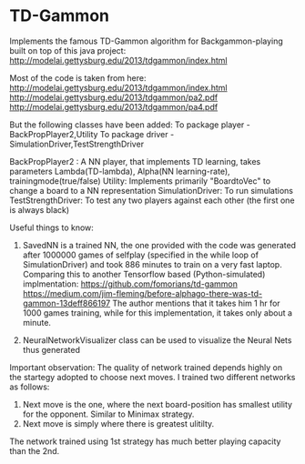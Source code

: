 # TD-Gammon
Implements the famous TD-Gammon algorithm for Backgammon-playing built on top of this java project: http://modelai.gettysburg.edu/2013/tdgammon/index.html

Most of the code is taken from here:
http://modelai.gettysburg.edu/2013/tdgammon/index.html
http://modelai.gettysburg.edu/2013/tdgammon/pa2.pdf
http://modelai.gettysburg.edu/2013/tdgammon/pa4.pdf

But the following classes have been added:
To package player - BackPropPlayer2,Utility
To package driver - SimulationDriver,TestStrengthDriver

BackPropPlayer2 : A NN player, that implements TD learning, takes parameters Lambda(TD-lambda), Alpha(NN learning-rate), trainingmode(true/false)
Utility: Implements primarily "BoardtoVec" to change a board to a NN representation
SimulationDriver: To run simulations
TestStrengthDriver: To test any two players against each other (the first one is always black)

Useful things to know:
1. SavedNN is a trained NN, the one provided with the code was generated after 1000000 games
of selfplay (specified in the while loop of SimulationDriver) and took 886 minutes to train on a very fast laptop.
Comparing this to another Tensorflow based (Python-simulated) implmentation: 
https://github.com/fomorians/td-gammon
https://medium.com/jim-fleming/before-alphago-there-was-td-gammon-13deff866197
The author mentions that it takes him 1 hr for 1000 games training, while for this implementation, it takes only about a minute.

2. NeuralNetworkVisualizer class can be used to visualize the Neural Nets thus generated

Important observation:
The quality of network trained depends highly on the startegy adopted to choose next moves. I trained two different networks as follows:
1. Next move is the one, where the next board-position has smallest utility for the opponent. Similar to Minimax strategy.
2. Next move is simply where there is greatest ulitilty. 

The network trained using 1st strategy has much better playing capacity than the 2nd.

